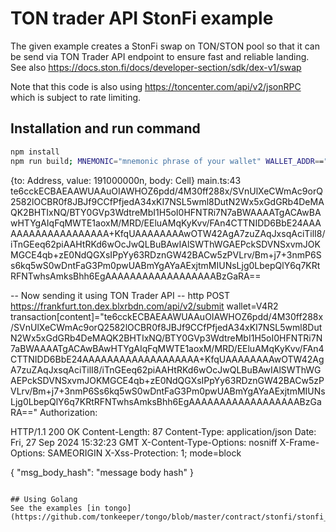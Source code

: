 # TON trader API StonFi example
The given example creates a StonFi swap on TON/STON pool so that it can be send via TON Trader API endpoint to ensure fast and reliable landing. See also https://docs.ston.fi/docs/developer-section/sdk/dex-v1/swap

Note that this code is also using https://toncenter.com/api/v2/jsonRPC which is subject to rate limiting.

## Installation and run command
```bash
npm install
npm run build; MNEMONIC="mnemonic phrase of your wallet" WALLET_ADDR=="your wallet address" BX_TIP_ADDR="bloXroute tip address" npm run start
```

{to: Address, value: 191000000n, body: Cell}
main.ts:43
te6cckECBAEAAWUAAuOIAWHOZ6pdd/4M30ff288x/SVnUlXeCWmAc9orQ2582lOCBR0f8JBJf9CCfPfjedA34xKI7NSL5wml8DutN2Wx5xGdGRb4DeMAQK2BHTIxNQ/BTY0GVp3WdtreMbI1H5oI0HFNTRi7N7aBWAAAATgACAwBAwHTYgAIqFqMWTE1aoxM/MRD/EEluAMqKyKvv/FAn4CTTNIDD6BbE24AAAAAAAAAAAAAAAAAAA+KfqUAAAAAAAAwOTW42AgA7zuZAqJxsqAciTilI8/iTnGEeq62piAAHtRKd6wOcJwQLBuBAwIAlSWThWGAEPckSDVNSxvmJOKMGCE4qb+zE0NdQGXsIPpYy63RDznGW42BACw5zPVLrv/Bm+j7+3nmP6Ss6kq5wS0wDntFaG3Pm0pwUABmYgAYaAExjtmMIUNsLjg0LbepQlY6q7KRtRFNTwhsAmksBhh6EgAAAAAAAAAAAAAAAAAABzGaRA==

-- Now sending it using TON Trader API --
http POST https://frankfurt.ton.dex.blxrbdn.com/api/v2/submit wallet=V4R2 transaction\[content\]="te6cckECBAEAAWUAAuOIAWHOZ6pdd/4M30ff288x/SVnUlXeCWmAc9orQ2582lOCBR0f8JBJf9CCfPfjedA34xKI7NSL5wml8DutN2Wx5xGdGRb4DeMAQK2BHTIxNQ/BTY0GVp3WdtreMbI1H5oI0HFNTRi7N7aBWAAAATgACAwBAwHTYgAIqFqMWTE1aoxM/MRD/EEluAMqKyKvv/FAn4CTTNIDD6BbE24AAAAAAAAAAAAAAAAAAA+KfqUAAAAAAAAwOTW42AgA7zuZAqJxsqAciTilI8/iTnGEeq62piAAHtRKd6wOcJwQLBuBAwIAlSWThWGAEPckSDVNSxvmJOKMGCE4qb+zE0NdQGXsIPpYy63RDznGW42BACw5zPVLrv/Bm+j7+3nmP6Ss6kq5wS0wDntFaG3Pm0pwUABmYgAYaAExjtmMIUNsLjg0LbepQlY6q7KRtRFNTwhsAmksBhh6EgAAAAAAAAAAAAAAAAAABzGaRA==" Authorization:<your bloXroute API key>

HTTP/1.1 200 OK
Content-Length: 87
Content-Type: application/json
Date: Fri, 27 Sep 2024 15:32:23 GMT
X-Content-Type-Options: nosniff
X-Frame-Options: SAMEORIGIN
X-Xss-Protection: 1; mode=block

{
    "msg_body_hash": "message body hash"
}
```

## Using Golang
See the examples [in tongo](https://github.com/tonkeeper/tongo/blob/master/contract/stonfi/stonfi_swap.go).
